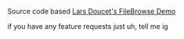 Source code based [Lars Doucet's FileBrowse Demo](https://github.com/HaxeFlixel/flixel-demos/tree/dev/UserInterface/FileBrowse)

if you have any feature requests just uh, tell me ig